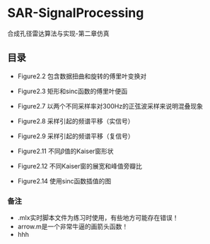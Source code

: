 # SAR-SignalProcessing

合成孔径雷达算法与实现-第二章仿真

## 目录

* Figure2.2 包含数据扭曲和旋转的傅里叶变换对

* Figure2.3 矩形和sinc函数的傅里叶便函

* Figure2.7 以两个不同采样率对300Hz的正弦波采样来说明混叠现象

* Figure2.8 采样引起的频谱平移（实信号）

* Figure2.9 采样引起的频谱平移（复信号）

* Figure2.11 不同$\beta$值的Kaiser窗形状

* Figure2.12 不同Kaiser窗的展宽和峰值旁瓣比

* Figure2.14 使用sinc函数插值的图

### 备注

* .mlx实时脚本文件为练习时使用，有些地方可能存在错误！
* arrow.m是一个非常牛逼的画箭头函数！
* hhh
    
